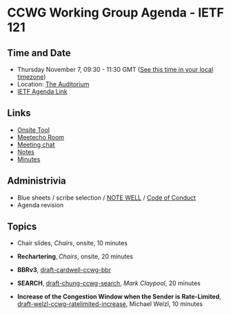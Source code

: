# CCWG Working Group Agenda - IETF 121

## Time and Date

* Thursday November 7, 09:30 - 11:30 GMT ([See this time in your local timezone](https://www.timeanddate.com/worldclock/fixedtime.html?msg=CCWG+at+IETF+121&iso=20241107T0930&p1=78&ah=2))
* Location: [The Auditorium](https://datatracker.ietf.org/meeting/121/floor-plan?room=the-auditorium)
* [IETF Agenda Link](https://datatracker.ietf.org/meeting/121/agenda/?show=ccwg)

## Links

* [Onsite Tool](https://meetings.conf.meetecho.com/onsite121/?group=ccwg&short=ccwg&item=1)
* [Meetecho Room](https://meetings.conf.meetecho.com/ietf121/?group=ccwg&short=ccwg&item=1)
* [Meeting chat](https://zulip.ietf.org/#narrow/stream/ccwg)
* [Notes](https://notes.ietf.org/notes-ietf-121-ccwg)
* [Minutes](https://datatracker.ietf.org/doc/minutes-121-ccwg/)

## Administrivia

* Blue sheets / scribe selection / [NOTE WELL](https://www.ietf.org/about/note-well.html) / [Code of Conduct](https://www.rfc-editor.org/rfc/rfc7154.html)
* Agenda revision

## Topics

- Chair slides, _Chairs_, onsite, 10 minutes

- **Rechartering**, _Chairs_, onsite, 20 minutes

- **BBRv3**, [draft-cardwell-ccwg-bbr](https://datatracker.ietf.org/doc/draft-cardwell-ccwg-bbr/)

- **SEARCH**, [draft-chung-ccwg-search](https://datatracker.ietf.org/doc/draft-chung-ccwg-search/), _Mark Claypool_, 20 minutes

- **Increase of the Congestion Window when the Sender is Rate-Limited**, [draft-welzl-ccwg-ratelimited-increase](https://datatracker.ietf.org/doc/draft-welzl-ccwg-ratelimited-increase/), Michael Welzl, 10 minutes

